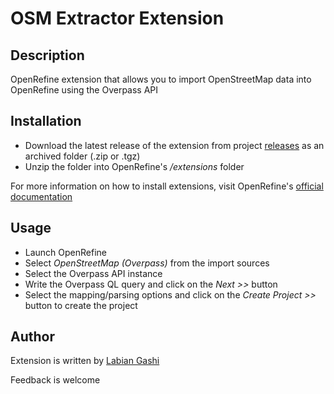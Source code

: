 # OSM Extractor Extension

Description
------
OpenRefine extension that allows you to import OpenStreetMap data into OpenRefine using the Overpass API

Installation
------
* Download the latest release of the extension from project [releases](https://gitlab.com/labiangashi/osm-extractor/-/releases) as an archived folder (.zip or .tgz)
* Unzip the folder into OpenRefine's _/extensions_ folder

For more information on how to install extensions, visit OpenRefine's [official documentation](https://docs.openrefine.org/manual/installing#installing-extensions)

Usage
------
* Launch OpenRefine
* Select _OpenStreetMap (Overpass)_ from the import sources
* Select the Overpass API instance
* Write the Overpass QL query and click on the  _Next >>_ button
* Select the mapping/parsing options and click on the _Create Project >>_ button to create the project

Author
------

Extension is written by [Labian Gashi](https://gitlab.com/labiangashi)

Feedback is welcome
